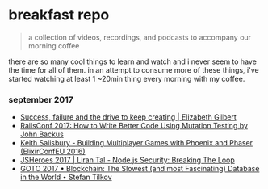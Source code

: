 # breakfast repo
> a collection of videos, recordings, and podcasts to accompany our morning coffee

there are so many cool things to learn and watch and i never seem to have the time for all of them. in an attempt to consume more of these things, i've started watching at least 1 ~20min thing every morning with my coffee.

### september 2017

- [Success, failure and the drive to keep creating | Elizabeth Gilbert](https://www.youtube.com/watch?v=_waBFUg_oT8)
- [RailsConf 2017: How to Write Better Code Using Mutation Testing by John Backus](https://www.youtube.com/watch?v=uB7m9T7ymn8)
- [Keith Salisbury - Building Multiplayer Games with Phoenix and Phaser (ElixirConfEU 2016)](https://www.youtube.com/watch?v=I5L9_cXwBcU)
- [JSHeroes 2017 | Liran Tal - Node.js Security: Breaking The Loop](https://www.youtube.com/watch?v=DX8FSC_7wRI)
- [GOTO 2017 • Blockchain: The Slowest (and most Fascinating) Database in the World • Stefan Tilkov](https://www.youtube.com/watch?v=li3rfBAP_fE)
